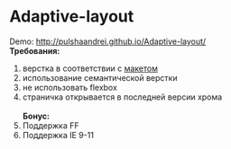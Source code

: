 # Adaptive-layout
Demo: http://pulshaandrei.github.io/Adaptive-layout/
</br>
<b>Требования:</b></br>
1. верстка в соответствии с [макетом](https://drive.google.com/#folders/0B3UA7wlxcI_-c2cwOTVyMXVHQ28)</br>
2. использование семантической верстки</br>
3. не использовать flexbox</br>
4. страничка открывается в последней версии хрома</br></br>
<b>Бонус:</b></br>
1. Поддержка FF</br>
2. Поддержка IE 9-11</br>
